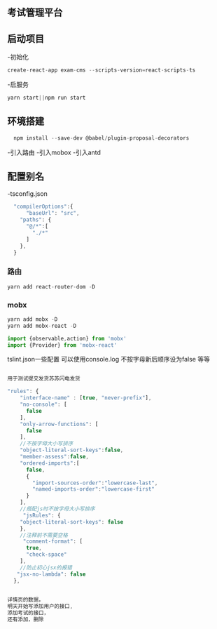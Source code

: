 ## 考试管理平台
##  启动项目
-初始化
```js
create-react-app exam-cms --scripts-version=react-scripts-ts
```
-启服务
```js
yarn start||npm run start
```
## 环境搭建
```js
  npm install --save-dev @babel/plugin-proposal-decorators
```
-引入路由
-引入mobox
-引入antd


## 配置别名
-tsconfig.json
```js
  "compilerOptions":{
      "baseUrl": "src",
    "paths": {
      "@/*":[
        "./*"
      ]
    },
  }
```
### 路由
```js
yarn add react-router-dom -D
```
### mobx
```js
yarn add mobx -D
yarn add mobx-react -D
```
```js
import {observable,action} from 'mobx'
import {Provider} from 'mobx-react'
```
tslint.json一些配置
可以使用console.log 不按字母新后顺序设为false 等等
```js

用于测试提交发货苏苏闪电发货

"rules": {
    "interface-name" : [true, "never-prefix"],
    "no-console": [
      false
    ],
    "only-arrow-functions": [
      false
    ],
    //不按字母大小写排序
    "object-literal-sort-keys":false,
    "member-assess":false,
    "ordered-imports":[
      false,
      {
        "import-sources-order":"lowercase-last",
        "named-imports-order":"lowercase-first"
      }
    ],
    //搭配js时不按字母大小写排序
     "jsRules": {
    "object-literal-sort-keys": false
    },
    //注释前不需要空格
     "comment-format": [
      true,
      "check-space"
    ],
    //防止初心jsx的报错
   "jsx-no-lambda": false
  },
  
```
```js
详情页的数据，
明天开始写添加用户的接口,
添加考试的接口，
还有添加，删除
```
